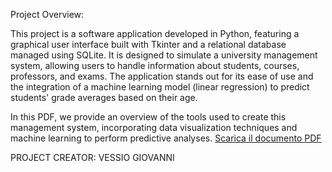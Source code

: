 Project Overview:

This project is a software application developed in Python, featuring a graphical user interface built with Tkinter 
and a relational database managed using SQLite. It is designed to simulate a university management system, 
allowing users to handle information about students, courses, professors, and exams. 
The application stands out for its ease of use and the integration of a machine learning model (linear regression)
to predict students' grade averages based on their age. 


In this PDF, we provide an overview of the tools used to create this management system, incorporating data visualization techniques and machine learning to perform predictive analyses.
[Scarica il documento PDF](https://github.com/giannivessio/UNIVERSITY_MANAGEMENT_SYSTEM-INTEGRATED-WITH-ML-METHODS/blob/master/Gestionale_Universita.pdf)

PROJECT CREATOR: VESSIO GIOVANNI

